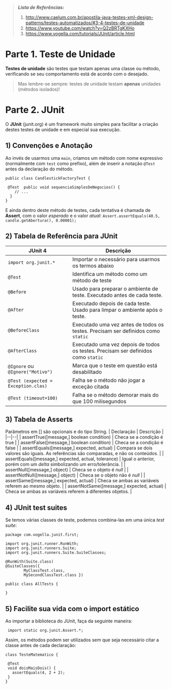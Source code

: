 
>  ***Lista de Referências:***
> 1. http://www.caelum.com.br/apostila-java-testes-xml-design-patterns/testes-automatizados/#3-4-testes-de-unidade
> 2. https://www.youtube.com/watch?v=Q2zBRTgKXHo
> 3. https://www.vogella.com/tutorials/JUnit/article.html
# Parte 1. Teste de Unidade
**Testes de unidade** são testes que testam apenas uma classe ou método, verificando se seu comportamento está de acordo com o desejado.
> Mas lembre-se sempre: testes de unidade testam **apenas** unidades (métodos isolados)!
# Parte 2. JUnit
O **JUnit** (junit.org) é um framework muito simples para facilitar a criação destes testes de unidade e em especial sua execução.
## 1) Convenções e Anotação
Ao invés de usarmos uma `main`, criamos um método com nome expressivo (normalmente com `test` como prefixo), além de inserir a notação `@Test` antes da declaração do método.
```
public class CandlestickFactoryTest {

 @Test  public void sequenciaSimplesDeNegocios() {
    // ...
  }
}
```
E ainda dentro deste método de testes, cada tentativa é chamada de **Assert**, com o valor *esperado* e o valor *atual*:
`Assert.assertEquals(40.5, candle.getAbertura(), 0.00001);`
## 2) Tabela de Referência para JUnit
| JUnit 4 | Descrição |
|--|--|
| `import org.junit.*` | Importar o necessário para usarmos os termos abaixo|
| `@Test` | Identifica um método como um método de teste |
| `@Before` | Usado para preparar o ambiente de teste. Executado antes de cada teste. |
| `@After` | Executado depois de cada teste. Usado para limpar o ambiente após o teste. |
| `@BeforeClass` | Executado uma vez antes de todos os testes. Precisam ser definidos como `static` |
| `@AfterClass` | Executado uma vez depois de todos os testes. Precisam ser definidos como `static` |
| `@Ignore` ou `@Ignore("Motivo")`| Marca que o teste em questão está desabilitado |
| `@Test (expected = Exception.clas)` | Falha se o método não jogar a exceção citada |
| `@Test (timeout=100)` | Falha se o método demorar mais do que 100 milisegundos |
## 3) Tabela de Asserts
Parâmetros em [] são opcionais e do tipo String.
| Declaração | Descrição |
|--|--|
| assertTrue([message,] boolean condition) | Checa se a condição é true |
| assertFalse([message,] boolean condition) | Checa se a condição é false |
| assertEquals([message,] expected, actual) | Compara se dois valores são iguais. As referências são comparadas, e não os conteúdos. |
| assertEquals([message,] expected, actual, tolerance) | Igual o anterior, porém com um *delta* simbolizando um erro/tolerância. |
| assertNull([message,] object) | Checa se o objeto é *null* |
| assertNotNull([message,] object) | Checa se o objeto não é *null* |
| assertSame([message,] expected, actual) | Checa se ambas as variáveis referem ao mesmo objeto. |
| assertNotSame([message,] expected, actual) | Checa se ambas as variáveis referem à diferentes objetos. |
## 4) JUnit test suites
Se temos várias classes de teste, podemos combina-las em uma única *test suite*:
```
package com.vogella.junit.first;

import org.junit.runner.RunWith;
import org.junit.runners.Suite;
import org.junit.runners.Suite.SuiteClasses;

@RunWith(Suite.class)
@SuiteClasses({
        MyClassTest.class,
        MySecondClassTest.class })

public class AllTests {

}
```
## 5) Facilite sua vida com o import estático
Ao importar a biblioteca do JUnit, faça da seguinte maneira:
```
 import static org.junit.Assert.*;
 ```
 Assim, os métodos podem ser utilizados sem que seja necessário citar a classe antes de cada declaração:
 ```
 class TesteMatematico {

  @Test
  void doisMaisDois() {
    assertEquals(4, 2 + 2);
  }
}
```
<!--stackedit_data:
eyJoaXN0b3J5IjpbMTQyMjk4Nzg5LDE2MDA0MjA0NjMsMTQ0Mj
I5OTU3MCw0OTIwMTI4NDBdfQ==
-->
